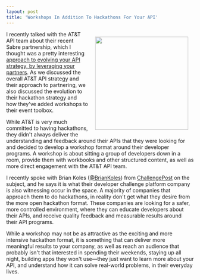 ```yaml
---
layout: post
title: 'Workshops In Addition To Hackathons For Your API'
---
```

<p><img style="padding: 15px;" src="https://s3.amazonaws.com/kinlane-productions/bw-classroom.png" alt="" width="250" align="right" /></p>
<p>I recently talked with the AT&amp;T API team about their recent Sabre partnership, which I thought was a pretty interesting <a title="approach to evolving your API strategy, by leveraging your partners" href="http://apievangelist.com/2014/01/24/work-with-your-partners-to-iterate-on-your-apis/">approach to evolving your API strategy, by leveraging your partners</a>.  As we discussed the overall AT&amp;T API strategy and their approach to partnering, we also discussed the evolution to their hackathon strategy and how they've added workshops to their event toolbox.</p>
<p>While AT&amp;T is very much committed to having hackathons, they didn't always deliver the understanding and feedback around their APIs that they were looking for and decided to develop a workshop format around their developer programs. A workshop is about sitting a group of developers down in a room, provide them with workbooks and other structured content, as well as more direct engagement with the AT&amp;T API team.</p>
<p>I recently spoke with Brian Koles (<a href="https://twitter.com/BrianKoles">@BrianKoles</a>) from <a title="ChallengePost" href="http://challengepost.com/">ChallengePost</a> on the subject, and he says it is what their developer challenge platform company is also witnessing occur in the space. A majority of companies that approach them to do hackathons, in reality don't get what they desire from the more open hackathon format. These companies are looking for a safer, more controlled environment, where they can educate developers about their APIs, and receive quality feedback and measurable results around their API programs.</p>
<p>While a workshop may not be as attractive as the exciting and more intensive hackathon format, it is something that can deliver more meaningful results to your company, as well as reach an audience that probably isn't that interested in spending their weekends, staying up all night, building apps they won't use&mdash;they just want to learn more about your API, and understand how it can solve real-world problems, in their everyday lives.</p>